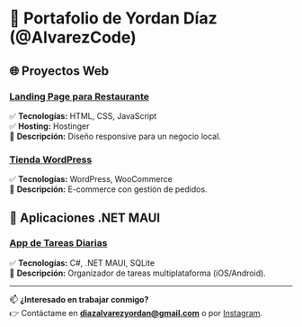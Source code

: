 # 🚀 Portafolio de Yordan Díaz (@AlvarezCode)  

## 🌐 **Proyectos Web**  
### [Landing Page para Restaurante](https://github.com/AlvarezCode/landing-restaurante)  
✅ **Tecnologías:** HTML, CSS, JavaScript  
✅ **Hosting:** Hostinger  
📌 **Descripción:** Diseño responsive para un negocio local.  

### [Tienda WordPress](https://github.com/AlvarezCode/wordpress-ecommerce)  
✅ **Tecnologías:** WordPress, WooCommerce  
📌 **Descripción:** E-commerce con gestión de pedidos.  

## 📱 **Aplicaciones .NET MAUI**  
### [App de Tareas Diarias](https://github.com/AlvarezCode/app-tareas-maui)  
✅ **Tecnologías:** C#, .NET MAUI, SQLite  
📌 **Descripción:** Organizador de tareas multiplataforma (iOS/Android).  

---  
📫 **¿Interesado en trabajar conmigo?**  
👉 Contáctame en **diazalvarezyordan@gmail.com** o por [Instagram](https://instagram.com/AlvarezCode).  
